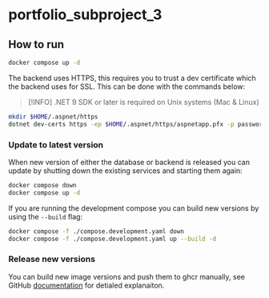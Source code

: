 # portfolio_subproject_3

## How to run

```bash
docker compose up -d
```

The backend uses HTTPS, this requires you to trust a dev certificate which the backend uses for SSL. This can be done with the commands below:

> [!INFO]
> .NET 9 SDK or later is required on Unix systems (Mac & Linux)

```bash
mkdir $HOME/.aspnet/https
dotnet dev-certs https -ep $HOME/.aspnet/https/aspnetapp.pfx -p password --trust
```


### Update to latest version

When new version of either the database or backend is released you can update by shutting down the existing services and starting them again:

```bash
docker compose down
docker compose up -d
```

If you are running the development compose you can build new versions by using the `--build` flag:

```bash
docker compose -f ./compose.development.yaml down
docker compose -f ./compose.development.yaml up --build -d
```

### Release new versions 

You can build new image versions and push them to ghcr manually, see GitHub [documentation](https://docs.github.com/en/packages/working-with-a-github-packages-registry/working-with-the-container-registry) for detialed explanaiton.


